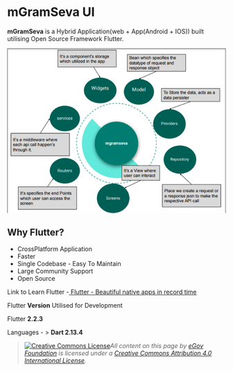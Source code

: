# mGramSeva UI

**mGramSeva** is a Hybrid Application(web + App(Android + IOS)) built utilising Open Source Framework Flutter.

![mGramseva Frontend Design](<../../../../.gitbook/assets/mgraseva-UI-architecture diagram.png>)

## **Why Flutter?**

* CrossPlatform Application
* Faster
* Single Codebase - Easy To Maintain
* Large Community Support
* Open Source

Link to Learn Flutter -[ Flutter - Beautiful native apps in record time](https://flutter.dev/)

Flutter **Version** Utilised for Development

Flutter **2.2.3**&#x20;

Languages - > **Dart 2.13.4**

> [![Creative Commons License](https://i.creativecommons.org/l/by/4.0/80x15.png)_​_](http://creativecommons.org/licenses/by/4.0/)_All content on this page by_ [_eGov Foundation_](https://egov.org.in/) _is licensed under a_ [_Creative Commons Attribution 4.0 International License_](http://creativecommons.org/licenses/by/4.0/)_._
